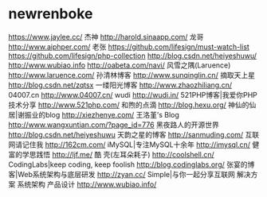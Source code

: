 # newrenboke

https://www.jaylee.cc/ 杰神
http://harold.sinaapp.com/ 龙哥
http://www.aiphper.com/ 老张
 https://github.com/lifesign/must-watch-list
 https://github.com/lifesign/php-collection
 http://blog.csdn.net/heiyeshuwu/
 http://www.wubiao.info
 http://oabeta.com/navi/ 
 风雪之隅(Laruence) http://www.laruence.com/
孙清林博客 http://www.sunqinglin.cn/
摘取天上星 http://blog.csdn.net/zqtsx
一缕阳光博客 http://www.zhaozhiliang.cn/
04007.cn http://www.04007.cn/
wudi http://wudi.in/
521PHP博客|我爱你PHP技术分享 http://www.521php.com/
和煦的点滴 http://blog.hexu.org/
神仙的仙居|谢振业的blog http://xiezhenye.com/
王洛堇’s Blog http://www.wangxuntian.com/?page_id=776
黑夜路人的开源世界 http://blog.csdn.net/heiyeshuwu
天韵之星的博客 http://sanmuding.com/
互联网请记住我 http://162cm.com/
iMySQL|专注MySQL十余年 http://imysql.cn/
健富的学思践悟 http://ljf.me/
酷 壳(左耳朵耗子) http://coolshell.cn/
CodingLabs|keep coding, keep foolish http://blog.codinglabs.org/
张宴的博客|Web系统架构与底层研发 http://zyan.cc/
Simple|与你一起分享互联网 解决方案 系统架构 产品设计 http://www.wubiao.info/
